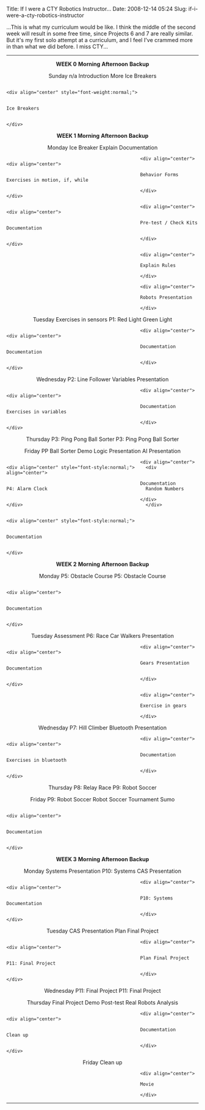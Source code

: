 Title: If I were a CTY Robotics Instructor...
Date: 2008-12-14 05:24
Slug: if-i-were-a-cty-robotics-instructor

...This is what my curriculum would be like. I think the middle of the
second week will result in some free time, since Projects 6 and 7 are
really similar. But it's my first solo attempt at a curriculum, and I
feel I've crammed more in than what we did before. I miss CTY...

  -------------------------------------------------- -------------------------------------------------- -------------------------------------------------- --------------------------------------------------
  <div align="center">                               <div align="center">                               <div align="center">                               <div align="center">
                                                                                                                                                           
  **WEEK 0**                                         **Morning**                                        **Afternoon**                                      **Backup**
                                                                                                                                                           
  </div>                                             </div>                                             </div>                                             </div>

  <div align="center" style="font-weight:normal;">   <div align="center" style="font-weight:normal;">   <div align="center" style="font-weight:normal;">   <div align="center" style="font-weight:normal;">
                                                                                                                                                           
  Sunday                                             n/a                                                Introduction                                       More Ice Breakers
                                                                                                                                                           
  </div>                                             </div>                                             </div>                                             </div>
                                                                                                                                                           
                                                                                                        <div align="center" style="font-weight:normal;">   
                                                                                                                                                           
                                                                                                        Ice Breakers                                       
                                                                                                                                                           
                                                                                                        </div>                                             

  <div align="center" style="font-weight:normal;">   <div align="center" style="font-weight:normal;">   <div align="center" style="font-weight:normal;">   <div align="center" style="font-weight:normal;">
                                                                                                                                                           
  </div>                                             </div>                                             </div>                                             </div>

  <div align="center">                               <div align="center">                               <div align="center">                               <div align="center">
                                                                                                                                                           
  **WEEK 1**                                         **Morning**                                        **Afternoon**                                      **Backup**
                                                                                                                                                           
  </div>                                             </div>                                             </div>                                             </div>

  <div align="center" style="font-weight:normal;">   <div align="center">                               <div align="center">                               <div align="center">
                                                                                                                                                           
  Monday                                             Ice Breaker                                        Explain Documentation                              </div>
                                                                                                                                                           
  </div>                                             </div>                                             </div>                                             
                                                                                                                                                           
                                                     <div align="center">                               <div align="center">                               
                                                                                                                                                           
                                                     Behavior Forms                                     Exercises in motion, if, while                     
                                                                                                                                                           
                                                     </div>                                             </div>                                             
                                                                                                                                                           
                                                     <div align="center">                               <div align="center">                               
                                                                                                                                                           
                                                     Pre-test / Check Kits                              Documentation                                      
                                                                                                                                                           
                                                     </div>                                             </div>                                             
                                                                                                                                                           
                                                     <div align="center">                                                                                  
                                                                                                                                                           
                                                     Explain Rules                                                                                         
                                                                                                                                                           
                                                     </div>                                                                                                
                                                                                                                                                           
                                                     <div align="center">                                                                                  
                                                                                                                                                           
                                                     Robots Presentation                                                                                   
                                                                                                                                                           
                                                     </div>                                                                                                

  <div align="center" style="font-weight:normal;">   <div align="center">                               <div align="center">                               <div align="center">
                                                                                                                                                           
  Tuesday                                            Exercises in sensors                               P1: Red Light Green Light                          </div>
                                                                                                                                                           
  </div>                                             </div>                                             </div>                                             
                                                                                                                                                           
                                                     <div align="center">                               <div align="center">                               
                                                                                                                                                           
                                                     Documentation                                      Documentation                                      
                                                                                                                                                           
                                                     </div>                                             </div>                                             

  <div align="center" style="font-weight:normal;">   <div align="center">                               <div align="center">                               <div align="center">
                                                                                                                                                           
  Wednesday                                          P2: Line Follower                                  Variables Presentation                             </div>
                                                                                                                                                           
  </div>                                             </div>                                             </div>                                             
                                                                                                                                                           
                                                     <div align="center">                               <div align="center">                               
                                                                                                                                                           
                                                     Documentation                                      Exercises in variables                             
                                                                                                                                                           
                                                     </div>                                             </div>                                             

  <div align="center" style="font-weight:normal;">   <div align="center">                               <div align="center">                               <div align="center">
                                                                                                                                                           
  Thursday                                           P3: Ping Pong Ball Sorter                          P3: Ping Pong Ball Sorter                          </div>
                                                                                                                                                           
  </div>                                             </div>                                             </div>                                             

  <div align="center" style="font-weight:normal;">   <div align="center">                               <div align="center" style="font-style:normal;">    <div align="center">
                                                                                                                                                           
  Friday                                             PP Ball Sorter Demo                                Logic Presentation                                 AI Presentation
                                                                                                                                                           
  </div>                                             </div>                                             </div>                                             </div>
                                                                                                                                                           
                                                     <div align="center">                               <div align="center" style="font-style:normal;">    <div align="center">
                                                                                                                                                           
                                                     Documentation                                      P4: Alarm Clock                                    Random Numbers
                                                                                                                                                           
                                                     </div>                                             </div>                                             </div>
                                                                                                                                                           
                                                                                                        <div align="center" style="font-style:normal;">    
                                                                                                                                                           
                                                                                                        Documentation                                      
                                                                                                                                                           
                                                                                                        </div>                                             

  <div align="center">                               <div align="center">                               <div align="center">                               <div align="center">
                                                                                                                                                           
  </div>                                             </div>                                             </div>                                             </div>

  <div align="center">                               <div align="center">                               <div align="center">                               <div align="center">
                                                                                                                                                           
  **WEEK 2**                                         **Morning**                                        **Afternoon**                                      **Backup**
                                                                                                                                                           
  </div>                                             </div>                                             </div>                                             </div>

  <div align="center" style="font-weight:normal;">   <div align="center">                               <div align="center">                               <div align="center">
                                                                                                                                                           
  Monday                                             P5: Obstacle Course                                P5: Obstacle Course                                </div>
                                                                                                                                                           
  </div>                                             </div>                                             </div>                                             
                                                                                                                                                           
                                                                                                        <div align="center">                               
                                                                                                                                                           
                                                                                                        Documentation                                      
                                                                                                                                                           
                                                                                                        </div>                                             

  <div align="center" style="font-weight:normal;">   <div align="center">                               <div align="center">                               <div align="center">
                                                                                                                                                           
  Tuesday                                            Assessment                                         P6: Race Car                                       Walkers Presentation
                                                                                                                                                           
  </div>                                             </div>                                             </div>                                             </div>
                                                                                                                                                           
                                                     <div align="center">                               <div align="center">                               
                                                                                                                                                           
                                                     Gears Presentation                                 Documentation                                      
                                                                                                                                                           
                                                     </div>                                             </div>                                             
                                                                                                                                                           
                                                     <div align="center">                                                                                  
                                                                                                                                                           
                                                     Exercise in gears                                                                                     
                                                                                                                                                           
                                                     </div>                                                                                                

  <div align="center" style="font-weight:normal;">   <div align="center">                               <div align="center">                               <div align="center">
                                                                                                                                                           
  Wednesday                                          P7: Hill Climber                                   Bluetooth Presentation                             </div>
                                                                                                                                                           
  </div>                                             </div>                                             </div>                                             
                                                                                                                                                           
                                                     <div align="center">                               <div align="center">                               
                                                                                                                                                           
                                                     Documentation                                      Exercises in bluetooth                             
                                                                                                                                                           
                                                     </div>                                             </div>                                             

  <div align="center" style="font-weight:normal;">   <div align="center">                               <div align="center">                               <div align="center">
                                                                                                                                                           
  Thursday                                           P8: Relay Race                                     P9: Robot Soccer                                   </div>
                                                                                                                                                           
  </div>                                             </div>                                             </div>                                             

  <div align="center" style="font-weight:normal;">   <div align="center">                               <div align="center">                               <div align="center">
                                                                                                                                                           
  Friday                                             P9: Robot Soccer                                   Robot Soccer Tournament                            Sumo
                                                                                                                                                           
  </div>                                             </div>                                             </div>                                             </div>
                                                                                                                                                           
                                                                                                        <div align="center">                               
                                                                                                                                                           
                                                                                                        Documentation                                      
                                                                                                                                                           
                                                                                                        </div>                                             

  <div align="center">                               <div align="center">                               <div align="center">                               <div align="center">
                                                                                                                                                           
  </div>                                             </div>                                             </div>                                             </div>

  <div align="center">                               <div align="center">                               <div align="center">                               <div align="center">
                                                                                                                                                           
  **WEEK 3**                                         **Morning**                                        **Afternoon**                                      **Backup**
                                                                                                                                                           
  </div>                                             </div>                                             </div>                                             </div>

  <div align="center" style="font-weight:normal;">   <div align="center">                               <div align="center">                               <div align="center">
                                                                                                                                                           
  Monday                                             Systems Presentation                               P10: Systems                                       CAS Presentation
                                                                                                                                                           
  </div>                                             </div>                                             </div>                                             </div>
                                                                                                                                                           
                                                     <div align="center">                               <div align="center">                               
                                                                                                                                                           
                                                     P10: Systems                                       Documentation                                      
                                                                                                                                                           
                                                     </div>                                             </div>                                             

  <div align="center" style="font-weight:normal;">   <div align="center">                               <div align="center">                               <div align="center">
                                                                                                                                                           
  Tuesday                                            CAS Presentation                                   Plan Final Project                                 </div>
                                                                                                                                                           
  </div>                                             </div>                                             </div>                                             
                                                                                                                                                           
                                                     <div align="center">                               <div align="center">                               
                                                                                                                                                           
                                                     Plan Final Project                                 P11: Final Project                                 
                                                                                                                                                           
                                                     </div>                                             </div>                                             

  <div align="center" style="font-weight:normal;">   <div align="center">                               <div align="center">                               <div align="center">
                                                                                                                                                           
  Wednesday                                          P11: Final Project                                 P11: Final Project                                 </div>
                                                                                                                                                           
  </div>                                             </div>                                             </div>                                             

  <div align="center" style="font-weight:normal;">   <div align="center">                               <div align="center">                               <div align="center">
                                                                                                                                                           
  Thursday                                           Final Project Demo                                 Post-test                                          Real Robots Analysis
                                                                                                                                                           
  </div>                                             </div>                                             </div>                                             </div>
                                                                                                                                                           
                                                     <div align="center">                               <div align="center">                               
                                                                                                                                                           
                                                     Documentation                                      Clean up                                           
                                                                                                                                                           
                                                     </div>                                             </div>                                             

  <div align="center" style="font-weight:normal;">   <div align="center">                               <div align="center">                               <div align="center">
                                                                                                                                                           
  Friday                                             Clean up                                           </div>                                             </div>
                                                                                                                                                           
  </div>                                             </div>                                                                                                
                                                                                                                                                           
                                                     <div align="center">                                                                                  
                                                                                                                                                           
                                                     Movie                                                                                                 
                                                                                                                                                           
                                                     </div>                                                                                                
  -------------------------------------------------- -------------------------------------------------- -------------------------------------------------- --------------------------------------------------



